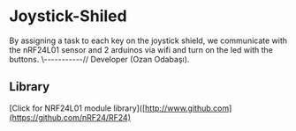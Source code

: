 # Joystick-Shiled
By assigning a task to each key on the joystick shield, we communicate with the nRF24L01 sensor and 2 arduinos via wifi and turn on the led with the buttons. \\-----------// Developer (Ozan Odabaşı).

## Library
[Click for NRF24L01 module library]([http://www.github.com](https://github.com/nRF24/RF24)
